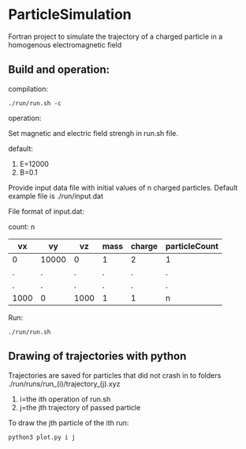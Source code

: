 # ParticleSimulation

Fortran project to simulate the trajectory of a charged particle in a homogenous electromagnetic field

## Build and operation:

compilation:
  
  `./run/run.sh -c`
  
operation:

Set magnetic and electric field strengh in run.sh file.

default:
  1. E=12000
  2. B=0.1
  
Provide input data file with initial values of n charged particles. Default example file is ./run/input.dat

File format of input.dat:

count: n

|vx      |vy      |vz      |mass    |charge  |particleCount|
| ------ | ------ | ------ | ------ | ------ | ----------- |
|0       |10000   |0       |1       |2       |1            |
|.       |.       |.       |.       |.       |.            |
|.       |.       |.       |.       |.       |.            |
|1000    |0       |1000    |1       |1       |n            |

Run:

  `./run/run.sh`
  
## Drawing of trajectories with python
  
Trajectories are saved for particles that did not crash in to folders ./run/runs/run_(i)/trajectory_(j).xyz

1. i=the ith operation of run.sh
2. j=the jth trajectory of passed particle

To draw the jth particle of the ith run:
  
  `python3 plot.py i j`
